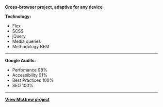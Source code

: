 **Cross-browser project, adaptive for any device**

**Technology:**
* Flex
* SCSS
* jQuery
* Media queries
* Methodology BEM
***
**Google Audits:**
* Perfomance 98%
* Accessibility 91%
* Best Practices 100%
* SEO 100%
***
**[View McGrew project](https://kovbasiukoleksii.github.io/mcgrew/index.html)**
